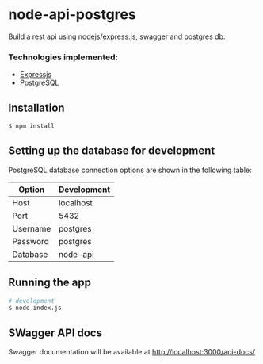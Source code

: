 # node-api-postgres

Build a rest api using nodejs/express.js, swagger and postgres db.

### Technologies implemented:

-   [Expressjs](https://expressjs.com/) 
-   [PostgreSQL](https://www.postgresql.org/)

## Installation

```bash
$ npm install
```

## Setting up the database for development 

PostgreSQL database connection options are shown in the following table:

| Option   | Development |
| -------- | ----------- 
| Host     | localhost   |
| Port     | 5432        |
| Username | postgres    |
| Password | postgres    |
| Database | node-api    |  

## Running the app

```bash
# development
$ node index.js
```

## SWagger API docs
Swagger documentation will be available at [http://localhost:3000/api-docs/](http://localhost:3000/api-docs/)

